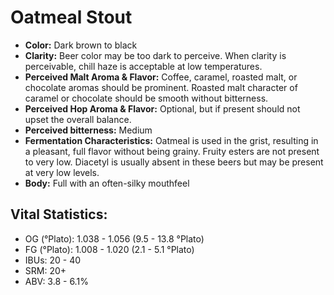 # Oatmeal Stout

- **Color:** Dark brown to black
- **Clarity:** Beer color may be too dark to perceive. When clarity is perceivable, chill haze is acceptable at low temperatures.
- **Perceived Malt Aroma & Flavor:** Coffee, caramel, roasted malt, or chocolate aromas should be prominent. Roasted malt character of caramel or chocolate should be smooth without bitterness.
- **Perceived Hop Aroma & Flavor:** Optional, but if present should not upset the overall balance.
- **Perceived bitterness:** Medium
- **Fermentation Characteristics:** Oatmeal is used in the grist, resulting in a pleasant, full flavor without being grainy. Fruity esters are not present to very low. Diacetyl is usually absent in these beers but may be present at very low levels.
- **Body:** Full with an often-silky mouthfeel

## Vital Statistics:

- OG (°Plato): 1.038 - 1.056 (9.5 - 13.8 °Plato)
- FG (°Plato): 1.008 - 1.020 (2.1 - 5.1 °Plato)
- IBUs: 20 - 40
- SRM: 20+
- ABV: 3.8 - 6.1%
